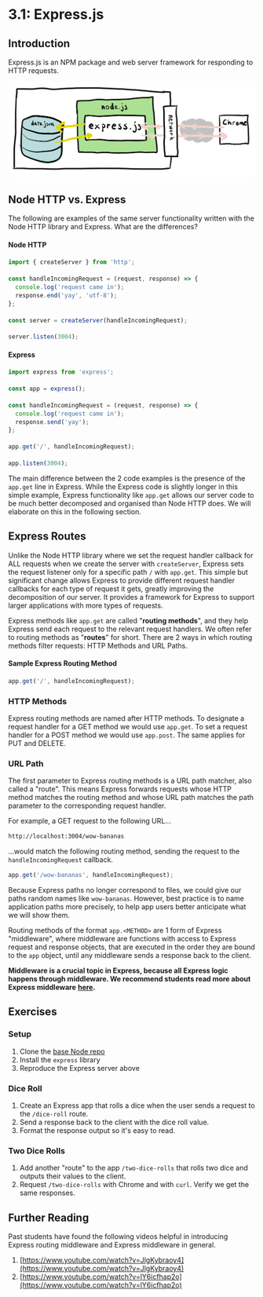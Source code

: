 # 3.1: Express.js

## Introduction

Express.js is an NPM package and web server framework for responding to HTTP requests.

![This is the architecture of the apps we are about to build in Module 3.](../../.gitbook/assets/express.jpg)

## Node HTTP vs. Express

The following are examples of the same server functionality written with the Node HTTP library and Express. What are the differences?

#### Node HTTP

```javascript
import { createServer } from 'http';

const handleIncomingRequest = (request, response) => {
  console.log('request came in');
  response.end('yay', 'utf-8');
};

const server = createServer(handleIncomingRequest);

server.listen(3004);
```

#### Express

```javascript
import express from 'express';

const app = express();

const handleIncomingRequest = (request, response) => {
  console.log('request came in');
  response.send('yay');
};

app.get('/', handleIncomingRequest);

app.listen(3004);
```

The main difference between the 2 code examples is the presence of the `app.get` line in Express. While the Express code is slightly longer in this simple example, Express functionality like `app.get` allows our server code to be much better decomposed and organised than Node HTTP does. We will elaborate on this in the following section.

## Express Routes

Unlike the Node HTTP library where we set the request handler callback for ALL requests when we create the server with `createServer`, Express sets the request listener only for a specific path `/` with `app.get`. This simple but significant change allows Express to provide different request handler callbacks for each type of request it gets, greatly improving the decomposition of our server. It provides a framework for Express to support larger applications with more types of requests.

Express methods like `app.get` are called "**routing methods**", and they help Express send each request to the relevant request handlers. We often refer to routing methods as "**routes**" for short. There are 2 ways in which routing methods filter requests: HTTP Methods and URL Paths.

#### Sample Express Routing Method

```javascript
app.get('/', handleIncomingRequest);
```

### HTTP Methods

Express routing methods are named after HTTP methods. To designate a request handler for a GET method we would use `app.get`. To set a request handler for a POST method we would use `app.post`. The same applies for PUT and DELETE.

### URL Path

The first parameter to Express routing methods is a URL path matcher, also called a "route". This means Express forwards requests whose HTTP method matches the routing method and whose URL path matches the path parameter to the corresponding request handler.

For example, a GET request to the following URL...

```bash
http://localhost:3004/wow-bananas
```

...would match the following routing method, sending the request to the `handleIncomingRequest` callback.

```javascript
app.get('/wow-bananas', handleIncomingRequest);
```

Because Express paths no longer correspond to files, we could give our paths random names like `wow-bananas`. However, best practice is to name application paths more precisely, to help app users better anticipate what we will show them.

Routing methods of the format `app.<METHOD>` are 1 form of Express "middleware", where middleware are functions with access to Express request and response objects, that are executed in the order they are bound to the `app` object, until any middleware sends a response back to the client.

**Middleware is a crucial topic in Express, because all Express logic happens through middleware. We recommend students read more about Express middleware** [**here**](https://expressjs.com/en/guide/using-middleware.html)**.**

## Exercises

### Setup

1. Clone the [base Node repo](https://github.com/rocketacademy/base-node-bootcamp)
2. Install the `express` library
3. Reproduce the Express server above

### Dice Roll

1. Create an Express app that rolls a dice when the user sends a request to the `/dice-roll` route.
2. Send a response back to the client with the dice roll value.
3. Format the response output so it's easy to read.

### Two Dice Rolls

1. Add another "route" to the app `/two-dice-rolls` that rolls two dice and outputs their values to the client.
2. Request `/two-dice-rolls` with Chrome and with `curl`. Verify we get the same responses.

## Further Reading

Past students have found the following videos helpful in introducing Express routing middleware and Express middleware in general.

1. [https://www.youtube.com/watch?v=JlgKybraoy4](https://www.youtube.com/watch?v=JlgKybraoy4)
2. [https://www.youtube.com/watch?v=lY6icfhap2o](https://www.youtube.com/watch?v=lY6icfhap2o)

